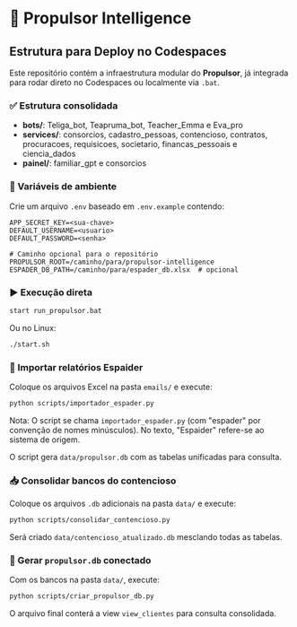 # 🚀 Propulsor Intelligence

## Estrutura para Deploy no Codespaces

Este repositório contém a infraestrutura modular do **Propulsor**, já integrada para rodar direto no Codespaces ou localmente via `.bat`.

### ✅ Estrutura consolidada
- **bots/**: Teliga_bot, Teapruma_bot, Teacher_Emma e Eva_pro
- **services/**: consorcios, cadastro_pessoas, contencioso, contratos, procuracoes,
  requisicoes, societario, financas_pessoais e ciencia_dados
- **painel/**: familiar_gpt e consorcios

### 🔐 Variáveis de ambiente
Crie um arquivo `.env` baseado em `.env.example` contendo:

```
APP_SECRET_KEY=<sua-chave>
DEFAULT_USERNAME=<usuario>
DEFAULT_PASSWORD=<senha>

# Caminho opcional para o repositório
PROPULSOR_ROOT=/caminho/para/propulsor-intelligence
ESPADER_DB_PATH=/caminho/para/espader_db.xlsx  # opcional
```

### ▶️ Execução direta
```bash
start run_propulsor.bat
```

Ou no Linux:

```bash
./start.sh
```

### 📂 Importar relatórios Espaider
Coloque os arquivos Excel na pasta `emails/` e execute:

```bash
python scripts/importador_espader.py
```

Nota: O script se chama `importador_espader.py` (com "espader" por convenção de nomes minúsculos). No texto, "Espaider" refere-se ao sistema de origem.

O script gera `data/propulsor.db` com as tabelas unificadas para consulta.

### 📥 Consolidar bancos do contencioso
Coloque os arquivos `.db` adicionais na pasta `data/` e execute:

```bash
python scripts/consolidar_contencioso.py
```

Será criado `data/contencioso_atualizado.db` mesclando todas as tabelas.

### 🔗 Gerar `propulsor.db` conectado
Com os bancos na pasta `data/`, execute:

```bash
python scripts/criar_propulsor_db.py
```

O arquivo final conterá a view `view_clientes` para consulta consolidada.
